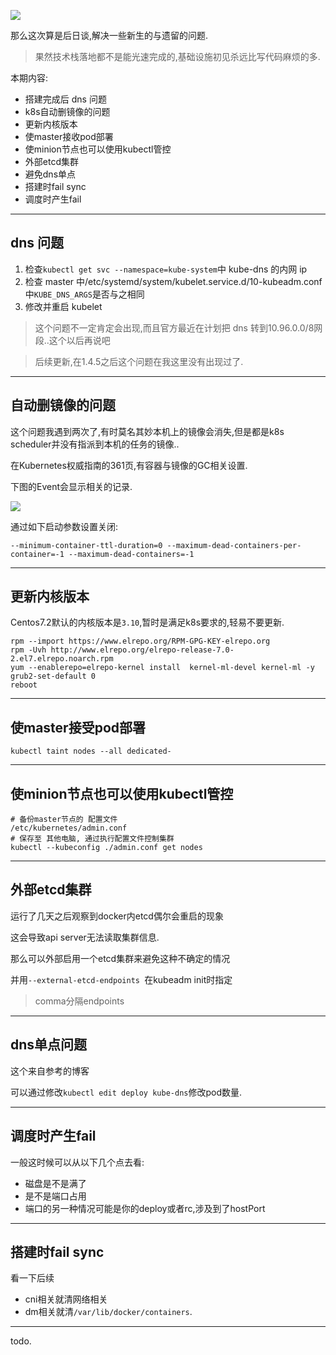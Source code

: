 ![](https://o4dyfn0ef.qnssl.com/image/2016-11-15-kube7-logo.png?imageView2/2/h/200) 

那么这次算是后日谈,解决一些新生的与遗留的问题. 

> 果然技术栈落地都不是能光速完成的,基础设施初见杀远比写代码麻烦的多. 

本期内容: 

- 搭建完成后 dns 问题 
- k8s自动删镜像的问题 
- 更新内核版本
- 使master接收pod部署
- 使minion节点也可以使用kubectl管控
- 外部etcd集群
- 避免dns单点
- 搭建时fail sync
- 调度时产生fail

- - - - -- 

## dns 问题 

1. 检查`kubectl get svc --namespace=kube-system`中 kube-dns 的内网 ip
2. 检查 master 中/etc/systemd/system/kubelet.service.d/10-kubeadm.conf中`KUBE_DNS_ARGS`是否与之相同
3. 修改并重启 kubelet 

> 这个问题不一定肯定会出现,而且官方最近在计划把 dns 转到10.96.0.0/8网段..这个以后再说吧

> 后续更新,在1.4.5之后这个问题在我这里没有出现过了. 

- - - - -- 

## 自动删镜像的问题 

这个问题我遇到两次了,有时莫名其妙本机上的镜像会消失,但是都是k8s scheduler并没有指派到本机的任务的镜像.. 

在Kubernetes权威指南的361页,有容器与镜像的GC相关设置.

下图的Event会显示相关的记录. 

![](https://o4dyfn0ef.qnssl.com/image/2016-11-16-Screen%20Shot%202016-11-16%20at%2016.21.37.png?imageView2/2/h/300) 

通过如下启动参数设置关闭: 

```
--minimum-container-ttl-duration=0 --maximum-dead-containers-per-container=-1 --maximum-dead-containers=-1
```

- - - - --  

## 更新内核版本 

Centos7.2默认的内核版本是`3.10`,暂时是满足k8s要求的,轻易不要更新. 

```
rpm --import https://www.elrepo.org/RPM-GPG-KEY-elrepo.org
rpm -Uvh http://www.elrepo.org/elrepo-release-7.0-2.el7.elrepo.noarch.rpm
yum --enablerepo=elrepo-kernel install  kernel-ml-devel kernel-ml -y
grub2-set-default 0
reboot
```

- - - - -- 

## 使master接受pod部署 

```shell
kubectl taint nodes --all dedicated-
```

- - - - -- 

## 使minion节点也可以使用kubectl管控 

```shell
# 备份master节点的 配置文件
/etc/kubernetes/admin.conf
# 保存至 其他电脑, 通过执行配置文件控制集群
kubectl --kubeconfig ./admin.conf get nodes
``` 
- - - - -- 

## 外部etcd集群 

运行了几天之后观察到docker内etcd偶尔会重启的现象 

这会导致api server无法读取集群信息. 

那么可以外部启用一个etcd集群来避免这种不确定的情况 

并用`--external-etcd-endpoints `在kubeadm init时指定 

> comma分隔endpoints 

- - - - --- 

## dns单点问题 

这个来自参考的博客 

可以通过修改`kubectl edit deploy kube-dns`修改pod数量. 

- - - - --- 

## 调度时产生fail 

一般这时候可以从以下几个点去看: 

- 磁盘是不是满了
- 是不是端口占用
- 端口的另一种情况可能是你的deploy或者rc,涉及到了hostPort

- - - - --- 

## 搭建时fail sync 

看一下后续 

- cni相关就清网络相关
- dm相关就清`/var/lib/docker/containers`. 

- - - - - 


todo. 


